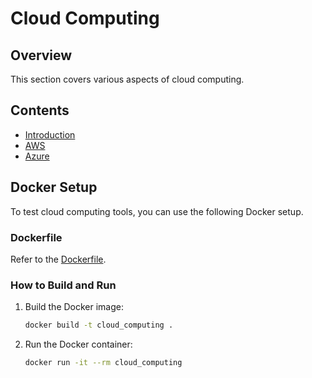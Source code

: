 # Cloud Computing

## Overview
This section covers various aspects of cloud computing.

## Contents
- [Introduction](cloud_computing/introduction.md)
- [AWS](cloud_computing/aws.md)
- [Azure](cloud_computing/azure.md)

## Docker Setup
To test cloud computing tools, you can use the following Docker setup.

### Dockerfile
Refer to the [Dockerfile](Dockerfile).

### How to Build and Run
1. Build the Docker image:
    ```bash
    docker build -t cloud_computing .
    ```

2. Run the Docker container:
    ```bash
    docker run -it --rm cloud_computing
    ```